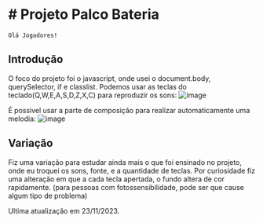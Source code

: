 # # Projeto Palco Bateria
``
Olá Jogadores! 
``
## Introdução
O foco do projeto foi o javascript, onde usei o document.body, querySelector, if e classlist.
Podemos usar as teclas do teclado(Q,W,E,A,S,D,Z,X,C) para reproduzir os sons:
![image](https://github.com/playerLuiz/palco-bateria-dj/assets/119456281/966e84f0-c0e6-4317-b811-55a0d0bb926e)

É possivel usar a parte de composição para realizar automaticamente uma melodia:
![image](https://github.com/playerLuiz/palco-bateria-dj/assets/119456281/93d27092-8563-4ec3-b499-8c68c972efb4)


## Variação
Fiz uma variação para estudar ainda mais o que foi ensinado no projeto, onde eu troquei os sons, fonte, e a quantidade de teclas. Por curiosidade fiz uma alteração em que a cada tecla apertada, o fundo altera de cor rapidamente. 
(para pessoas com fotossensibilidade, pode ser que cause algum tipo de problema)



Ultima atualização em 23/11/2023.

